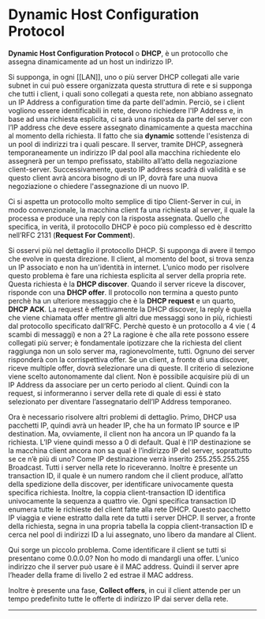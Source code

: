 # Dynamic Host Configuration Protocol
**Dynamic Host Configuration Protocol** o **DHCP**,  è un protocollo che assegna dinamicamente ad un host un indirizzo IP.

Si supponga, in ogni [[LAN]], uno o più server DHCP collegati alle varie subnet in cui può essere organizzata questa struttura di rete e si supponga che tutti i client, i quali sono collegati a questa rete, non abbiano assegnato un IP Address a configuration time da parte dell'admin. Perciò, se i client vogliono essere identificabili in rete, devono richiedere l'IP Address e, in base ad una richiesta esplicita, ci sarà una risposta da parte del server con l’IP address che deve essere assegnato dinamicamente a questa macchina al momento della richiesta. Il fatto che sia **dynamic** sottende l'esistenza di un pool di indirizzi tra i quali pescare. Il server, tramite DHCP, assegnerà temporaneamente un indirizzo IP dal pool alla macchina richiedente elo assegnerà per un tempo prefissato, stabilito all’atto della negoziazione client-server. Successivamente, questo IP address scadrà di validità e se questo client avrà ancora bisogno di un IP, dovrà fare una nuova negoziazione o chiedere l'assegnazione di un nuovo IP.

Ci si aspetta un protocollo molto semplice di tipo Client-Server in cui, in modo convenzionale, la macchina client fa una richiesta al server, il quale la processa e produce una reply con la risposta assegnata. Quello che specifica, in verità, il protocollo DHCP è poco più complesso ed è descritto nell’RFC 2131 (**Request For Comment**).

Si osservi più nel dettaglio il protocollo DHCP.
Si supponga di avere il tempo che evolve in questa direzione. Il client, al momento del boot, si trova senza un IP associato e non ha un'identità in internet. L’unico modo per risolvere questo problema è fare una richiesta esplicita al server della propria rete. Questa richiesta è la **DHCP discover**. Quando il server riceve la discover, risponde con una **DHCP offer**. Il protocollo non termina a questo punto perchè ha un ulteriore messaggio che è la **DHCP request** e un quarto, **DHCP ACK**.
La request è effettivamente la DHCP discover, la reply è quella che viene chiamata offer mentre gli altri due messaggi sono in più, richiesti dal protocollo specificato dall’RFC. Perchè questo è un protocollo a 4 vie ( 4 scambi di messaggi) e non a 2? La ragione è che alla rete possono essere collegati più server; è fondamentale ipotizzare che la richiesta del client raggiunga non un solo server ma, ragionevolmente, tutti. Ognuno dei server risponderà con la corrispettiva offer. Se un client, a fronte di una discover, riceve multiple offer, dovrà selezionare una di queste. Il criterio di selezione viene scelto autonomamente dal client. Non è possibile acquisire più di un IP Address da associare per un certo periodo al client.
Quindi con la request, si informeranno i server della rete di quale di essi è stato selezionato per diventare l’assegnatario dell’IP Address temporaneo.

Ora è necessario risolvere altri problemi di dettaglio. Primo, DHCP usa pacchetti IP, quindi avrà un header IP, che ha un formato IP source e IP destination. Ma, ovviamente, il client non ha ancora un IP quando fa la richiesta. L’IP viene quindi messo a 0 di default.
Qual è l’IP destinazione se la macchina client ancora non sa qual è l’indirizzo IP del server, soprattutto se ce n’è più di uno? Come IP destinazione verrà inserito 255.255.255.255 Broadcast. Tutti i server nella rete lo riceveranno. Inoltre è presente un transaction ID, il quale è un numero random che il client produce, all’atto della spedizione della discover, per identificare univocamente questa specifica richiesta. Inoltre, la coppia client-transaction ID identifica univocamente la sequenza a quattro vie.
Ogni specifica transaction ID enumera tutte le richieste del client fatte alla rete DHCP. Questo pacchetto IP viaggia e viene estratto dalla rete da tutti i server DHCP. Il server, a fronte della richiesta, segna in una propria tabella la coppia client-transaction ID e cerca nel pool di indirizzi ID a lui assegnato, uno libero da mandare al Client. 

Qui sorge un piccolo problema. Come identificare il client se tutti si presentano come 0.0.0.0? Non ho modo di mandargli una offer. L’unico indirizzo che il server può usare è il MAC address. Quindi il server apre l’header della frame di livello 2 ed estrae il MAC address. 

Inoltre è presente una fase, **Collect offers**, in cui il client attende per un tempo predefinito tutte le offerte di indirizzo IP dai server della rete.

------------------------------------------------------------